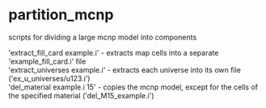 # partition_mcnp
scripts for dividing a large mcnp model into components  

'extract_fill_card example.i' - extracts map cells into a separate 'example_fill_card.i' file  
'extract_universes example.i' - extracts each universe into its own file ('ex_u_universes/u123.i')  
'del_material example.i 15' - copies the mcnp model, except for the cells of the specified material ('del_M15_example.i')  
